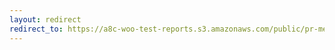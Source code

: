 ```yaml
---
layout: redirect
redirect_to: https://a8c-woo-test-reports.s3.amazonaws.com/public/pr-merge/37957/e2e/index.html
---
```

